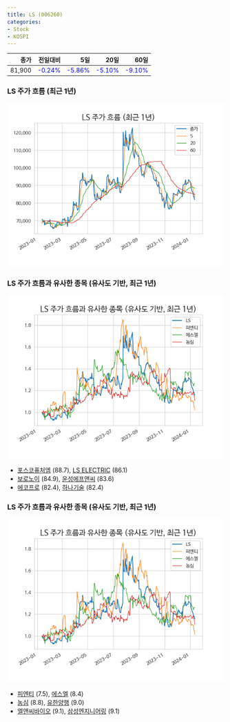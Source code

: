 ```yaml
---
title: LS (006260)
categories:
- Stock
- KOSPI
---
```


|종가|전일대비|5일|20일|60일|
|---:|-------:|--:|---:|---:|
|81,900|<span style="color: blue">-0.24%</span>|<span style="color: blue">-5.86%</span>|<span style="color: blue">-5.10%</span>|<span style="color: blue">-9.10%</span>|

<!-- more -->
### LS 주가 흐름 (최근 1년)
![006260](/assets/images/stock/006260.png)


### LS 주가 흐름과 유사한 종목 (유사도 기반, 최근 1년)
![006260](/assets/images/stock/006260_sim.png)

- [포스코퓨처엠](/003670/) (88.7), [LS ELECTRIC](/010120/) (86.1)
- [보로노이](/310210/) (84.9), [윤성에프앤씨](/372170/) (83.6)
- [에코프로](/086520/) (82.4), [하나기술](/299030/) (82.4)


### LS 주가 흐름과 유사한 종목 (유사도 기반, 최근 1년)
![006260](/assets/images/stock/006260_sim.png)

- [피엔티](/137400/) (7.5), [에스엘](/005850/) (8.4)
- [농심](/004370/) (8.8), [유한양행](/000100/) (9.0)
- [엘앤씨바이오](/290650/) (9.1), [삼성엔지니어링](/028050/) (9.1)
